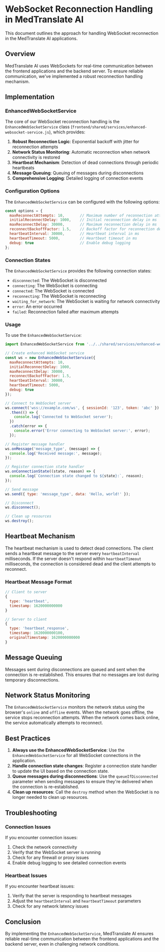 # WebSocket Reconnection Handling in MedTranslate AI

This document outlines the approach for handling WebSocket reconnection in the MedTranslate AI applications.

## Overview

MedTranslate AI uses WebSockets for real-time communication between the frontend applications and the backend server. To ensure reliable communication, we've implemented a robust reconnection handling mechanism.

## Implementation

### EnhancedWebSocketService

The core of our WebSocket reconnection handling is the `EnhancedWebSocketService` class (`frontend/shared/services/enhanced-websocket-service.js`), which provides:

1. **Robust Reconnection Logic**: Exponential backoff with jitter for reconnection attempts
2. **Network Status Monitoring**: Automatic reconnection when network connectivity is restored
3. **Heartbeat Mechanism**: Detection of dead connections through periodic heartbeats
4. **Message Queuing**: Queuing of messages during disconnections
5. **Comprehensive Logging**: Detailed logging of connection events

### Configuration Options

The `EnhancedWebSocketService` can be configured with the following options:

```javascript
const options = {
  maxReconnectAttempts: 10,       // Maximum number of reconnection attempts
  initialReconnectDelay: 1000,    // Initial reconnection delay in ms
  maxReconnectDelay: 30000,       // Maximum reconnection delay in ms
  reconnectBackoffFactor: 1.5,    // Backoff factor for reconnection delay
  heartbeatInterval: 30000,       // Heartbeat interval in ms
  heartbeatTimeout: 5000,         // Heartbeat timeout in ms
  debug: true                     // Enable debug logging
};
```

### Connection States

The `EnhancedWebSocketService` provides the following connection states:

- `disconnected`: The WebSocket is disconnected
- `connecting`: The WebSocket is connecting
- `connected`: The WebSocket is connected
- `reconnecting`: The WebSocket is reconnecting
- `waiting_for_network`: The WebSocket is waiting for network connectivity
- `error`: An error occurred
- `failed`: Reconnection failed after maximum attempts

### Usage

To use the `EnhancedWebSocketService`:

```javascript
import EnhancedWebSocketService from '../../shared/services/enhanced-websocket-service';

// Create enhanced WebSocket service
const ws = new EnhancedWebSocketService({
  maxReconnectAttempts: 10,
  initialReconnectDelay: 1000,
  maxReconnectDelay: 30000,
  reconnectBackoffFactor: 1.5,
  heartbeatInterval: 30000,
  heartbeatTimeout: 5000,
  debug: true
});

// Connect to WebSocket server
ws.connect('wss://example.com/ws', { sessionId: '123', token: 'abc' })
  .then(() => {
    console.log('Connected to WebSocket server');
  })
  .catch(error => {
    console.error('Error connecting to WebSocket server:', error);
  });

// Register message handler
ws.onMessage('message_type', (message) => {
  console.log('Received message:', message);
});

// Register connection state handler
ws.onConnectionState((state, reason) => {
  console.log(`Connection state changed to ${state}:`, reason);
});

// Send message
ws.send({ type: 'message_type', data: 'Hello, world!' });

// Disconnect
ws.disconnect();

// Clean up resources
ws.destroy();
```

## Heartbeat Mechanism

The heartbeat mechanism is used to detect dead connections. The client sends a heartbeat message to the server every `heartbeatInterval` milliseconds. If the server doesn't respond within `heartbeatTimeout` milliseconds, the connection is considered dead and the client attempts to reconnect.

### Heartbeat Message Format

```javascript
// Client to server
{
  type: 'heartbeat',
  timestamp: 1620000000000
}

// Server to client
{
  type: 'heartbeat_response',
  timestamp: 1620000000100,
  originalTimestamp: 1620000000000
}
```

## Message Queuing

Messages sent during disconnections are queued and sent when the connection is re-established. This ensures that no messages are lost during temporary disconnections.

## Network Status Monitoring

The `EnhancedWebSocketService` monitors the network status using the browser's `online` and `offline` events. When the network goes offline, the service stops reconnection attempts. When the network comes back online, the service automatically attempts to reconnect.

## Best Practices

1. **Always use the EnhancedWebSocketService**: Use the `EnhancedWebSocketService` for all WebSocket connections in the application.
2. **Handle connection state changes**: Register a connection state handler to update the UI based on the connection state.
3. **Queue messages during disconnections**: Use the `queueIfDisconnected` parameter when sending messages to ensure they're delivered when the connection is re-established.
4. **Clean up resources**: Call the `destroy` method when the WebSocket is no longer needed to clean up resources.

## Troubleshooting

### Connection Issues

If you encounter connection issues:

1. Check the network connectivity
2. Verify that the WebSocket server is running
3. Check for any firewall or proxy issues
4. Enable debug logging to see detailed connection events

### Heartbeat Issues

If you encounter heartbeat issues:

1. Verify that the server is responding to heartbeat messages
2. Adjust the `heartbeatInterval` and `heartbeatTimeout` parameters
3. Check for any network latency issues

## Conclusion

By implementing the `EnhancedWebSocketService`, MedTranslate AI ensures reliable real-time communication between the frontend applications and the backend server, even in challenging network conditions.
